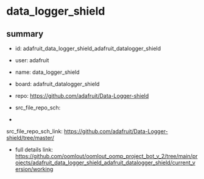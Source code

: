 # data_logger_shield
 
## summary 
* id: adafruit_data_logger_shield_adafruit_datalogger_shield
* user: adafruit
* name: data_logger_shield
* board: adafruit_datalogger_shield
* repo: https://github.com/adafruit/Data-Logger-shield



* src_file_repo_sch: 
*
 src_file_repo_sch_link: https://github.com/adafruit/Data-Logger-shield/tree/master/
* full details link: https://github.com/oomlout/oomlout_oomp_project_bot_v_2/tree/main/projects/adafruit_data_logger_shield_adafruit_datalogger_shield/current_version/working  






